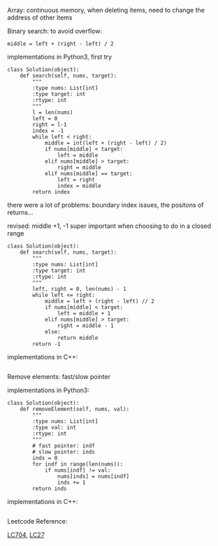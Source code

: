Array: continuous memory, when deleting items, need to change the address of other items

Binary search:
to avoid overflow:

```
middle = left + (right - left) / 2
```

implementations in Python3, first try

```
class Solution(object):
    def search(self, nums, target):
        """
        :type nums: List[int]
        :type target: int
        :rtype: int
        """
        l = len(nums)
        left = 0
        right = l-1
        index = -1
        while left < right:
            middle = int(left + (right - left) / 2)
            if nums[middle] < target:
                left = middle
            elif nums[middle] > target:
                right = middle
            elif nums[middle] == target:
                left = right
                index = middle
        return index
```
there were a lot of problems: boundary index issues, the positons of returns...

revised: middle +1, -1 super important when choosing to do in a closed range
```
class Solution(object):
    def search(self, nums, target):
        """
        :type nums: List[int]
        :type target: int
        :rtype: int
        """
        left, right = 0, len(nums) - 1
        while left <= right:
            middle = left + (right - left) // 2
            if nums[middle] < target:
                left = middle + 1
            elif nums[middle] > target:
                right = middle - 1
            else:
                return middle
        return -1   
```

implementations in C++:

```

```

Remove elements:
fast/slow pointer

implementations in Python3:

```
class Solution(object):
    def removeElement(self, nums, val):
        """
        :type nums: List[int]
        :type val: int
        :rtype: int
        """
        # fast pointer: indf
        # slow pointer: inds
        inds = 0
        for indf in range(len(nums)):
            if nums[indf] != val:
                nums[inds] = nums[indf]
                inds += 1
        return inds
```

implementations in C++:

```

```

Leetcode Reference:

[LC704](https://leetcode.com/problems/binary-search/), [LC27](https://leetcode.com/problems/remove-element/description/)
